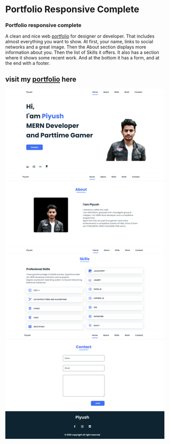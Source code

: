 # Portfolio Responsive Complete
### Portfolio responsive complete
A clean and nice web [portfolio][website] for designer or developer. That includes almost everything you want to show. At first, your name, links to social networks and a great image. Then the About section displays more information about you. Then the list of Skills it offers. It also has a section where it shows some recent work. And at the bottom it has a form, and at the end with a footer.
## visit my [portfolio][website] here 

<img  alt="home" width="500px" src="assets/img/home.png" margin="5px" />
<img  alt="about" width="500px" src="assets/img/about.png" margin="5px" />

<img alt="skills" width="500px" src="assets/img/skills.png" margin="5px" />
<img alt="contact" width="500px" src="assets/img/contact.png" margin="5px" />

<img alt="footer" width="500px" src="assets/img/footer.png" margin="5px" />


<br>
<br>

[website]:https://piyush-pp.github.io/piyush-portfolio/

